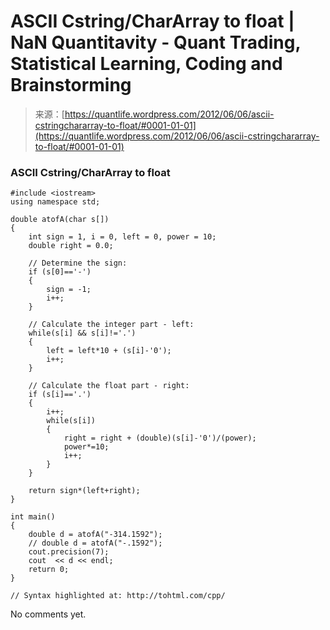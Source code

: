 <!--yml
category: 未分类
date: 2024-05-18 13:58:51
-->

# ASCII Cstring/CharArray to float | NaN Quantitavity - Quant Trading, Statistical Learning, Coding and Brainstorming

> 来源：[https://quantlife.wordpress.com/2012/06/06/ascii-cstringchararray-to-float/#0001-01-01](https://quantlife.wordpress.com/2012/06/06/ascii-cstringchararray-to-float/#0001-01-01)

### ASCII Cstring/CharArray to float

```
#include <iostream>
using namespace std;

double atofA(char s[]) 
{
    int sign = 1, i = 0, left = 0, power = 10;
    double right = 0.0;

    // Determine the sign:
    if (s[0]=='-')
    {
        sign = -1;
        i++;
    }

    // Calculate the integer part - left:
    while(s[i] && s[i]!='.')
    {
        left = left*10 + (s[i]-'0');
        i++;
    }

    // Calculate the float part - right:
    if (s[i]=='.')
    {
        i++;
        while(s[i])
        {
            right = right + (double)(s[i]-'0')/(power);
            power*=10;
            i++;
        }
    }

    return sign*(left+right);
}

int main()
{
    double d = atofA("-314.1592");
    // double d = atofA("-.1592");
    cout.precision(7);
    cout  << d << endl;
    return 0;
}

// Syntax highlighted at: http://tohtml.com/cpp/
```

No comments yet.